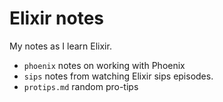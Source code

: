 # Elixir notes

My notes as I learn Elixir.

* `phoenix` notes on working with Phoenix
* `sips` notes from watching Elixir sips episodes.
* `protips.md` random pro-tips
